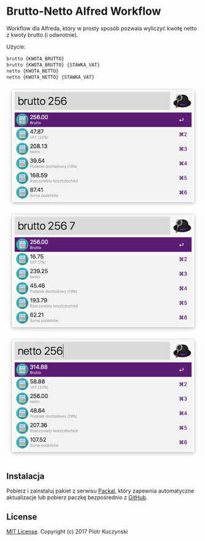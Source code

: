 # Brutto-Netto Alfred Workflow

Workflow dla Alfreda, który w prosty sposób pozwala wyliczyć kwotę netto z kwoty brutto (i odwrotnie).

Użycie:

```
brutto {KWOTA_BRUTTO}
brutto {KWOTA_BRUTTO} {STAWKA_VAT}
netto {KWOTA_NETTO}
netto {KWOTA_NETTO} {STAWKA_VAT}
```

![Brutto](screenshots/brutto.png)
![Brutto 7%](screenshots/brutto-7.png)
![Netto](screenshots/netto.png)

## Instalacja

Pobierz i zainstaluj pakiet z serwisu [Packal](http://www.packal.org/workflow/brutto-netto), który zapewnia automatyczne aktualizacje lub pobierz paczkę bezpośrednio z [GitHub](BruttoNetto.alfredworkflow).

## License

[MIT License](LICENSE). Copyright (c) 2017 Piotr Kuczynski
